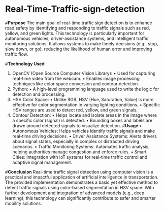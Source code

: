 # **Real-Time-Traffic-sign-detection**
#**Purpose**
The main goal of real-time traffic sign detection is to enhance road safety by identifying and responding to traffic signals such as red, yellow, and green lights. This technology is particularly important for autonomous vehicles, driver-assistance systems, and intelligent traffic monitoring solutions. It allows systems to make timely decisions (e.g., stop, slow down, or go), reducing the likelihood of human error and improving traffic flow.

#**Technology Used**
1.	OpenCV (Open Source Computer Vision Library):
•	Used for capturing real-time video from the webcam.
•	Enables image processing techniques like color space conversion and contour detection.
2.	Python:
•	A high-level programming language used to write the logic for detection and processing.
3.	HSV Color Space:
•	Unlike RGB, HSV (Hue, Saturation, Value) is more effective for color segmentation in varying lighting conditions.
•	Specific HSV ranges are used to detect red, yellow, and green signals.
4.	Contour Detection:
•	Helps locate and isolate areas in the image where a specific color (signal) is detected.
•	Bounding boxes and labels are drawn around detected signals to visualize detection.
#**Usage**
•	Autonomous Vehicles:
Helps vehicles identify traffic signals and make real-time driving decisions. • Driver Assistance Systems: Alerts drivers about signal states, especially in complex or distracted driving scenarios. • Traffic Monitoring Systems: Automates traffic analysis, helping authorities manage congestion and enforce rules. • Smart Cities: Integration with IoT systems for real-time traffic control and adaptive signal management.

#**Conclusion**
Real-time traffic signal detection using computer vision is a practical and impactful application of artificial intelligence in transportation. The provided implementation demonstrates a basic yet effective method to detect traffic signals using color-based segmentation in HSV space. With further development and integration of advanced models (e.g., deep learning), this technology can significantly contribute to safer and smarter mobility solutions.

